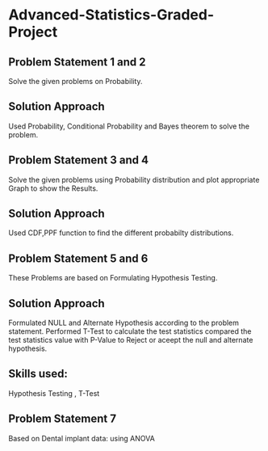 # Advanced-Statistics-Graded-Project

## Problem Statement 1 and 2
Solve the given problems on Probability.

## Solution Approach
Used Probability, Conditional Probability and Bayes theorem to solve the problem.

## Problem Statement 3 and 4
Solve the given problems using Probability distribution and plot appropriate Graph to show the Results.

## Solution Approach
Used CDF,PPF function to find the different probabilty distributions.

## Problem Statement 5 and 6
These Problems are based on Formulating Hypothesis Testing.

## Solution Approach
Formulated NULL and Alternate Hypothesis according to the problem statement.
Performed T-Test to calculate the test statistics 
compared the test statistics value with P-Value to Reject or aceept the null and alternate hypothesis.

## Skills used: 
Hypothesis Testing , T-Test 

## Problem Statement 7
Based on Dental implant data: using ANOVA


